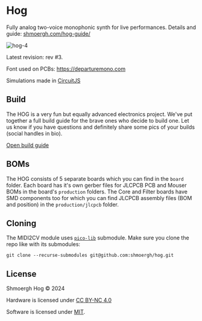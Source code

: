 # Hog

Fully analog two-voice monophonic synth for live performances.
Details and guide: [shmoergh.com/hog-guide/](https://shmoergh.com/hog-guide/)

![hog-4](https://github.com/user-attachments/assets/5aac2ab4-8e55-40d0-9659-4bc40b0307c7)

Latest revision: rev #3.

Font used on PCBs: https://departuremono.com

Simulations made in [CircuitJS](https://www.falstad.com/circuit/circuitjs.html)

## Build

The HOG is a very fun but equally advanced electronics project. We've put together a full build guide for the brave ones who decide to build one. Let us know if you have questions and definitely share some pics of your builds (social handles in bio).

[Open build guide](https://shmoergh.notion.site/HOG-build-guide-15c0c596898880f7b9f0f85d2e50b125)


## BOMs

The HOG consists of 5 separate boards which you can find in the `board` folder. Each board has it's own gerber files for JLCPCB PCB and Mouser BOMs in the board's `production` folders. The Core and Filter boards have SMD components too for which you can find JLCPCB assembly files (BOM and position) in the `production/jlcpcb` folder.


## Cloning

The MIDI2CV module uses [`pico-lib`](https://github.com/peterzimon/pico-lib) submodule. Make sure you clone
the repo like with its submodules:

```
git clone --recurse-submodules git@github.com:shmoergh/hog.git
```

## License

Shmoergh Hog © 2024

Hardware is licensed under [CC BY-NC 4.0](https://creativecommons.org/licenses/by-nc/4.0/)

Software is licensed under [MIT](https://opensource.org/license/mit).
